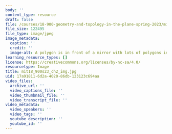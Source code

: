```yaml
---
body: ''
content_type: resource
draft: false
file: /courses/18-900-geometry-and-topology-in-the-plane-spring-2023/mit18_900s23_ch2_img.jpg
file_size: 122495
file_type: image/jpeg
image_metadata:
  caption: ''
  credit: ''
  image-alt: A polygon is in front of a mirror with lots of polygons inside.
learning_resource_types: []
license: https://creativecommons.org/licenses/by-nc-sa/4.0/
resourcetype: Image
title: mit18_900s23_ch2_img.jpg
uid: 17a91811-6d2a-4020-86db-123123c694aa
video_files:
  archive_url: ''
  video_captions_file: ''
  video_thumbnail_file: ''
  video_transcript_file: ''
video_metadata:
  video_speakers: ''
  video_tags: ''
  youtube_description: ''
  youtube_id: ''
---
```

